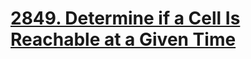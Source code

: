 # <a href="https://leetcode.com/problems/determine-if-a-cell-is-reachable-at-a-given-time/">2849. Determine if a Cell Is Reachable at a Given Time</a>
